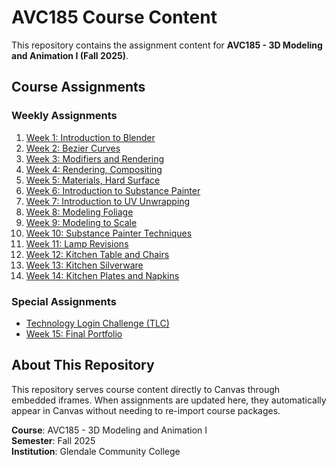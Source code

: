# AVC185 Course Content

This repository contains the assignment content for **AVC185 - 3D Modeling and Animation I (Fall 2025)**.

## Course Assignments

### Weekly Assignments

1. [Week 1: Introduction to Blender](assignments/Week%201%20-%20Introduction%20to%20Blender.html)
2. [Week 2: Bezier Curves](assignments/Week%202%20-%20Bezier%20Curves%20Creating%203D%20Shapes.html)
3. [Week 3: Modifiers and Rendering](assignments/Week%203%20-%20Modifiers%20and%20Rendering.html)
4. [Week 4: Rendering, Compositing](assignments/Week%204%20-%20Rendering%20Compositing%20and%20Remesh.html)
5. [Week 5: Materials, Hard Surface](assignments/Week%205%20-%20Materials%20Hard%20Surface%20vs%20Sculpting.html)
6. [Week 6: Introduction to Substance Painter](assignments/Week%206%20-%20Introduction%20to%20Substance%20Painter.html)
7. [Week 7: Introduction to UV Unwrapping](assignments/Week%207%20-%20Introduction%20to%20UV%20Unwrapping.html)
8. [Week 8: Modeling Foliage](assignments/Week%208%20-%20Modeling%20Foliage%20and%20UV%20Details.html)
9. [Week 9: Modeling to Scale](assignments/Week%209%20-%20Modeling%20to%20Scale%20and%20UV%20Packing.html)
10. [Week 10: Substance Painter Techniques](assignments/Week%2010%20-%20Substance%20Painter%20Techniques.html)
11. [Week 11: Lamp Revisions](assignments/Week%2011%20-%20Lamp%20Revisions.html)
12. [Week 12: Kitchen Table and Chairs](assignments/Week%2012%20-%20Kitchen%20Table%20and%20Chairs.html)
13. [Week 13: Kitchen Silverware](assignments/Week%2013%20-%20Kitchen%20Silverware.html)
14. [Week 14: Kitchen Plates and Napkins](assignments/Week%2014%20-%20Kitchen%20Plates%20and%20Napkins.html)

### Special Assignments

- [Technology Login Challenge (TLC)](assignments/Technology%20Login%20Challenge%20TLC.html)
- [Week 15: Final Portfolio](assignments/Week%2015%20-%20Final%20Portfolio.html)

## About This Repository

This repository serves course content directly to Canvas through embedded iframes. When assignments are updated here, they automatically appear in Canvas without needing to re-import course packages.

**Course**: AVC185 - 3D Modeling and Animation I  
**Semester**: Fall 2025  
**Institution**: Glendale Community College